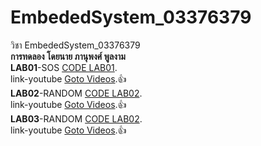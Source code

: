 # EmbededSystem_03376379<br>
วิชา EmbededSystem_03376379<br>
**การทดลอง โดยนาย ภานุพงศ์ พูลงาม**<br>
**LAB01**-SOS [CODE LAB01](https://github.com/Panupong1234/EmbededSystem_03376379/tree/master/LAB01/LAB01-SOS). <br>
link-youtube [Goto Videos]( https://www.youtube.com/watch?v=MXU-09wCgFA).:+1: <br>
**LAB02**-RANDOM [CODE LAB02](https://github.com/Panupong1234/EmbededSystem_03376379/tree/master/LAB02/LAB02-Random). <br>
link-youtube [Goto Videos](https://www.youtube.com/watch?v=iVWvsjDeMHc).:+1: <br>
**LAB03**-RANDOM [CODE LAB02](https://github.com/Panupong1234/EmbededSystem_03376379/tree/master/LAB03/LAB03-SwapDigit). <br>
link-youtube [Goto Videos](https://www.youtube.com/watch?v=hdXjSMcecSE).:+1: <br>
